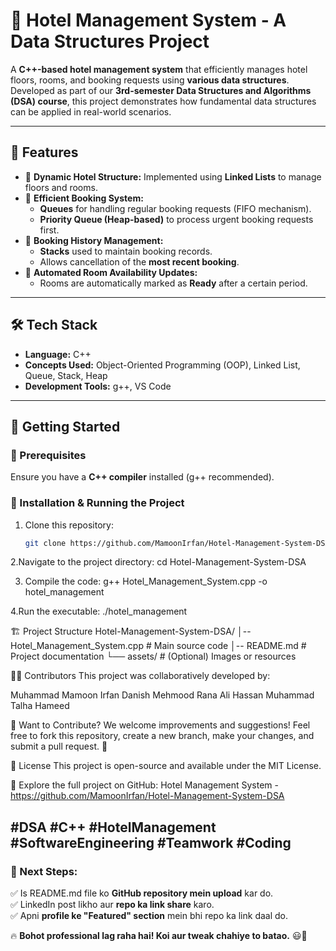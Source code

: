 # 🏨 Hotel Management System - A Data Structures Project  

A **C++-based hotel management system** that efficiently manages hotel floors, rooms, and booking requests using **various data structures**. Developed as part of our **3rd-semester Data Structures and Algorithms (DSA) course**, this project demonstrates how fundamental data structures can be applied in real-world scenarios.  

---

## 📌 Features  

- 🔹 **Dynamic Hotel Structure:** Implemented using **Linked Lists** to manage floors and rooms.  
- 🔹 **Efficient Booking System:**  
  - **Queues** for handling regular booking requests (FIFO mechanism).  
  - **Priority Queue (Heap-based)** to process urgent booking requests first.  
- 🔹 **Booking History Management:**  
  - **Stacks** used to maintain booking records.  
  - Allows cancellation of the **most recent booking**.  
- 🔹 **Automated Room Availability Updates:**  
  - Rooms are automatically marked as **Ready** after a certain period.  

---

## 🛠 Tech Stack  

- **Language:** C++  
- **Concepts Used:** Object-Oriented Programming (OOP), Linked List, Queue, Stack, Heap  
- **Development Tools:** g++, VS Code  

---

## 🚀 Getting Started  

### **🔹 Prerequisites**  
Ensure you have a **C++ compiler** installed (g++ recommended).  

### **🔹 Installation & Running the Project**  
1. Clone this repository:  
   ```bash
   git clone https://github.com/MamoonIrfan/Hotel-Management-System-DSA.git
   
2.Navigate to the project directory:
cd Hotel-Management-System-DSA 

3. Compile the code:
g++ Hotel_Management_System.cpp -o hotel_management  

4.Run the executable:
./hotel_management  

🏗 Project Structure
Hotel-Management-System-DSA/
│-- Hotel_Management_System.cpp   # Main source code
│-- README.md                     # Project documentation
└── assets/                        # (Optional) Images or resources

👨‍💻 Contributors
This project was collaboratively developed by:

Muhammad Mamoon Irfan
Danish Mehmood
Rana Ali Hassan
Muhammad Talha Hameed

📢 Want to Contribute?
We welcome improvements and suggestions! Feel free to fork this repository, create a new branch, make your changes, and submit a pull request. 🚀

📄 License
This project is open-source and available under the MIT License.

📌 Explore the full project on GitHub: Hotel Management System - https://github.com/MamoonIrfan/Hotel-Management-System-DSA

#DSA #C++ #HotelManagement #SoftwareEngineering #Teamwork #Coding
---
### **📌 Next Steps:**  
✅ Is README.md file ko **GitHub repository mein upload** kar do.  
✅ LinkedIn post likho aur **repo ka link share** karo.  
✅ Apni **profile ke "Featured" section** mein bhi repo ka link daal do.  

🔥 **Bohot professional lag raha hai! Koi aur tweak chahiye to batao.** 😃🚀

